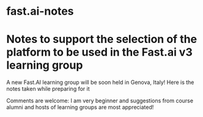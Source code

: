# fast.ai-notes
# Notes to support the selection of the platform to be used in the Fast.ai v3 learning group 

A new Fast.AI learning group will be soon held in Genova, Italy! 
Here is the notes taken while preparing for it

Comments are welcome: I am very beginner and suggestions from course alumni and hosts of learning groups are most appreciated!
